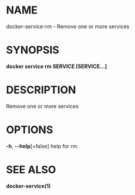 # NAME

docker-service-rm - Remove one or more services

# SYNOPSIS

**docker service rm SERVICE \[SERVICE...\]**

# DESCRIPTION

Remove one or more services

# OPTIONS

**-h**, **--help**\[=false\] help for rm

# SEE ALSO

**docker-service(1)**
